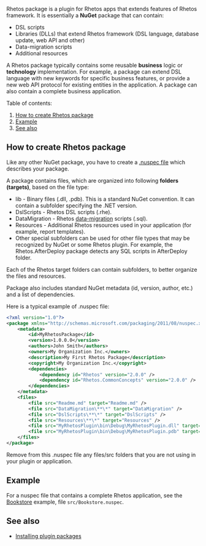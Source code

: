 ﻿Rhetos package is a plugin for Rhetos apps that extends features of Rhetos framework.
It is essentially a **NuGet** package that can contain:

* DSL scripts
* Libraries (DLLs) that extend Rhetos framework (DSL language, database update, web API and other)
* Data-migration scripts
* Additional resources

A Rhetos package typically contains some reusable **business** logic or **technology** implementation.
For example, a package can extend DSL language with new keywords for specific business
features, or provide a new web API protocol for existing entities in the application.
A package can also contain a complete business application.

Table of contents:

1. [How to create Rhetos package](#how-to-create-rhetos-package)
2. [Example](#example)
3. [See also](#see-also)

## How to create Rhetos package

Like any other NuGet package, you have to create a
[.nuspec file](https://docs.microsoft.com/en-us/nuget/reference/nuspec) which describes your package.

A package contains files, which are organized into following **folders (targets)**,
based on the file type:

* lib - Binary files (.dll, .pdb). This is a standard NuGet convention. It can contain a subfolder specifying the .NET version.
* DslScripts - Rhetos DSL scripts (.rhe).
* DataMigration - Rhetos [data-migration](Data-migration) scripts (.sql).
* Resources - Additional Rhetos resources used in your application (for example, report templates).
* Other special subfolders can be used for other file types that may be recognized by NuGet or some Rhetos plugin.
  For example, the Rhetos.AfterDeploy package detects any SQL scripts in AfterDeploy folder.

Each of the Rhetos target folders can contain subfolders, to better organize the files and resources.

Package also includes standard NuGet metadata (id, version, author, etc.) and a list of dependencies.

Here is a typical example of .nuspec file:

``` xml
<?xml version="1.0"?>
<package xmlns="http://schemas.microsoft.com/packaging/2011/08/nuspec.xsd">
    <metadata>
        <id>MyRhetosPackage</id>
        <version>1.0.0.0</version>
        <authors>John Smith</authors>
        <owners>My Organization Inc.</owners>
        <description>My First Rhetos Package</description>
        <copyright>My Organization Inc.</copyright>
        <dependencies>
            <dependency id="Rhetos" version="2.0.0" />
            <dependency id="Rhetos.CommonConcepts" version="2.0.0" />
        </dependencies>
    </metadata>
    <files>
        <file src="Readme.md" target="Readme.md" />
        <file src="DataMigration\**\*" target="DataMigration" />
        <file src="DslScripts\**\*" target="DslScripts" />
        <file src="Resources\**\*" target="Resources" />
        <file src="MyRhetosPlugin\bin\Debug\MyRhetosPlugin.dll" target="lib\net472" />
        <file src="MyRhetosPlugin\bin\Debug\MyRhetosPlugin.pdb" target="lib\net472" />
    </files>
</package>
```

Remove from this .nuspec file any files/src folders that you are not using in your plugin or application.

## Example

For a nuspec file that contains a complete Rhetos application,
see the [Bookstore](https://github.com/Rhetos/Bookstore) example,
file `src/Bookstore.nuspec`.

## See also

* [Installing plugin packages](Installing-plugin-packages)

